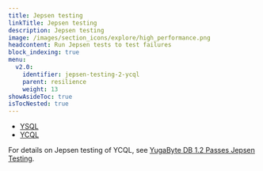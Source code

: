 ```yaml
---
title: Jepsen testing
linkTitle: Jepsen testing
description: Jepsen testing
image: /images/section_icons/explore/high_performance.png
headcontent: Run Jepsen tests to test failures
block_indexing: true
menu:
  v2.0:
    identifier: jepsen-testing-2-ycql
    parent: resilience
    weight: 13
showAsideToc: true
isTocNested: true
---
```


<ul class="nav nav-tabs-alt nav-tabs-yb">

  <li >
    <a href="/latest/benchmark/resilience/jepsen-testing-ysql" class="nav-link">
      <i class="icon-postgres" aria-hidden="true"></i>
      YSQL
    </a>
  </li>

  <li >
    <a href="/latest/benchmark/resilience/jepsen-testing-ycql" class="nav-link active">
      <i class="icon-cassandra" aria-hidden="true"></i>
      YCQL
    </a>
  </li>

</ul>

For details on Jepsen testing of YCQL, see [YugaByte DB 1.2 Passes Jepsen Testing](https://blog.yugabyte.com/yugabyte-db-1-2-passes-jepsen-testing/).
